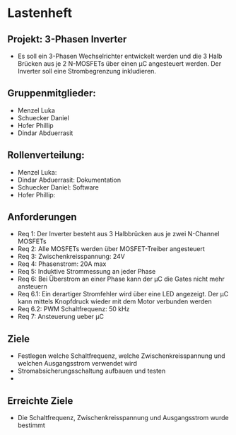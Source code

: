 # Lastenheft 

## Projekt: 3-Phasen Inverter 
* Es soll ein 3-Phasen Wechselrichter entwickelt werden und die 3 Halb Brücken aus je 2 N-MOSFETs über einen µC angesteuert werden. Der Inverter soll eine Strombegrenzung inkludieren.

## Gruppenmitglieder:
* Menzel Luka
* Schuecker Daniel
* Hofer Phillip
* Dindar Abduerrasit

## Rollenverteilung:
* Menzel Luka: 
* Dindar Abduerrasit: Dokumentation
* Schuecker Daniel: Software
* Hofer Phillip:

## Anforderungen
* Req 1: Der Inverter besteht aus 3 Halbbrücken aus je zwei N-Channel MOSFETs
* Req 2: Alle MOSFETs werden über MOSFET-Treiber angesteuert
* Req 3: Zwischenkreisspannung: 24V
* Req 4: Phasenstrom: 20A max
* Req 5: Induktive Strommessung an jeder Phase
* Req 6: Bei Überstrom an einer Phase kann der µC die Gates nicht mehr ansteuern
* Req 6.1: Ein derartiger Stromfehler wird über eine LED angezeigt. Der µC kann mittels Knopfdruck wieder mit dem Motor verbunden werden  
* Req 6.2: PWM Schaltfrequenz: 50 kHz
* Req 7: Ansteuerung ueber µC

## Ziele
* Festlegen welche Schaltfrequenz, welche Zwischenkreisspannung und welchen Ausgangsstrom verwendet wird
* Stromabsicherungsschaltung aufbauen und testen
* 

## Erreichte Ziele
* Die Schaltfrequenz, Zwischenkreisspannung und Ausgangsstrom wurde bestimmt
